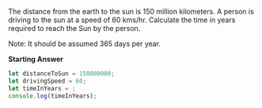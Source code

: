 The distance from the earth to the sun is 150 million kilometers.
A person is driving to the sun at a speed of 60 kms/hr.
Calculate the time in years required to reach the Sun by the person.

Note: It should be assumed 365 days per year.

**Starting Answer**
```js
let distanceToSun = 150000000;
let drivingSpeed = 60;
let timeInYears = ;
console.log(timeInYears);
```

